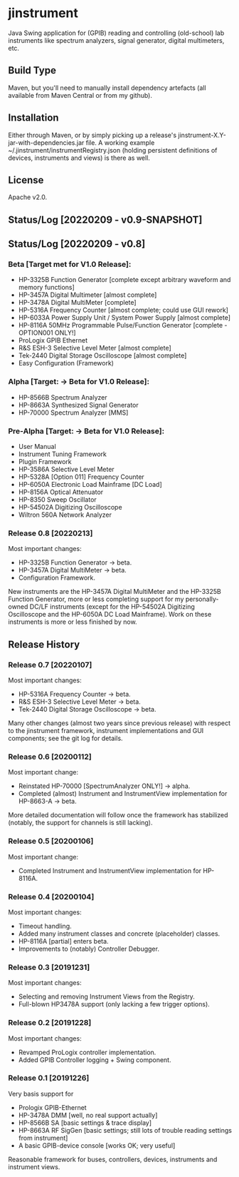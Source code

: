 # jinstrument
Java Swing application for (GPIB) reading and controlling (old-school) lab instruments
like spectrum analyzers, signal generator, digital multimeters, etc.

## Build Type
Maven, but you'll need to manually install dependency artefacts (all available from Maven Central or from my github).

## Installation
Either through Maven, or by simply picking up a release's jinstrument-X.Y-jar-with-dependencies.jar file.
A working example ~/.jinstrument/instrumentRegistry.json (holding persistent definitions of devices, instruments and views)
is there as well.

## License
Apache v2.0.

## Status/Log [20220209 - v0.9-SNAPSHOT]

## Status/Log [20220209 - v0.8]

### Beta [Target met for V1.0 Release]:
- HP-3325B Function Generator [complete except arbitrary waveform and memory functions]
- HP-3457A Digital Multimeter [almost complete]
- HP-3478A Digital MultiMeter [complete]
- HP-5316A Frequency Counter [almost complete; could use GUI rework]
- HP-6033A Power Supply Unit / System Power Supply [almost complete]
- HP-8116A 50MHz Programmable Pulse/Function Generator [complete - OPTION001 ONLY!]
- ProLogix GPIB Ethernet
- R&S ESH-3 Selective Level Meter [almost complete]
- Tek-2440 Digital Storage Oscilloscope [almost complete]
- Easy Configuration (Framework)

### Alpha [Target: -> Beta for V1.0 Release]:
- HP-8566B Spectrum Analyzer
- HP-8663A Synthesized Signal Generator
- HP-70000 Spectrum Analyzer [MMS]

### Pre-Alpha [Target: -> Beta for V1.0 Release]:
- User Manual
- Instrument Tuning Framework
- Plugin Framework
- HP-3586A Selective Level Meter
- HP-5328A [Option 011] Frequency Counter
- HP-6050A Electronic Load Mainframe [DC Load]
- HP-8156A Optical Attenuator
- HP-8350 Sweep Oscillator
- HP-54502A Digitizing Oscilloscope
- Wiltron 560A Network Analyzer

### Release 0.8 [20220213]
Most important changes:
- HP-3325B Function Generator -> beta.
- HP-3457A Digital MultiMeter -> beta.
- Configuration Framework.

New instruments are the HP-3457A Digital MultiMeter and
  the HP-3325B Function Generator, more or less completing
  support for my personally-owned DC/LF instruments
  (except for the HP-54502A Digitizing Oscilloscope
  and the HP-6050A DC Load Mainframe).
Work on these instruments is more or less finished by now.
  
## Release History

### Release 0.7 [20220107]
Most important changes:
- HP-5316A Frequency Counter -> beta.
- R&S ESH-3 Selective Level Meter -> beta.
- Tek-2440 Digital Storage Oscilloscope -> beta.

Many other changes (almost two years since previous release)
with respect to the jinstrument framework, instrument implementations and GUI components;
see the git log for details.

### Release 0.6 [20200112]
Most important change:
- Reinstated HP-70000 [SpectrumAnalyzer ONLY!] -> alpha.
- Completed (almost) Instrument and InstrumentView implementation for HP-8663-A -> beta.

More detailed documentation will follow once the framework has stabilized (notably, the support for channels is still lacking).

### Release 0.5 [20200106]
Most important change:
- Completed Instrument and InstrumentView implementation for HP-8116A.

### Release 0.4 [20200104]
Most important changes:
- Timeout handling.
- Added many instrument classes and concrete (placeholder) classes.
- HP-8116A [partial] enters beta.
- Improvements to (notably) Controller Debugger.

### Release 0.3 [20191231]
Most important changes:
- Selecting and removing Instrument Views from the Registry.
- Full-blown HP3478A support (only lacking a few trigger options).

### Release 0.2 [20191228]
Most important changes:
- Revamped ProLogix controller implementation.
- Added GPIB Controller logging + Swing component.

### Release 0.1 [20191226]
Very basis support for
- Prologix GPIB-Ethernet
- HP-3478A DMM [well, no real support actually]
- HP-8566B SA [basic settings & trace display]
- HP-8663A RF SigGen [basic settings; still lots of trouble reading settings from instrument]
- A basic GPIB-device console [works OK; very useful]

Reasonable framework for buses, controllers, devices, instruments and instrument views.
